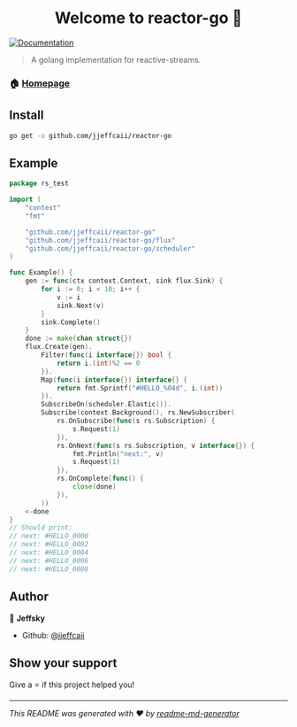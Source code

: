 <h1 align="center">Welcome to reactor-go 👋</h1>
<p>
  <a href="https://jjeffcaii.github.io/reactor-go">
    <img alt="Documentation" src="https://img.shields.io/badge/documentation-yes-brightgreen.svg" target="_blank" />
  </a>
</p>

> A golang implementation for reactive-streams.

### 🏠 [Homepage](https://github.com/jjeffcaii/reactor-go)

## Install

```sh
go get -u github.com/jjeffcaii/reactor-go
```

## Example
```go
package rs_test

import (
	"context"
	"fmt"

	"github.com/jjeffcaii/reactor-go"
	"github.com/jjeffcaii/reactor-go/flux"
	"github.com/jjeffcaii/reactor-go/scheduler"
)

func Example() {
	gen := func(ctx context.Context, sink flux.Sink) {
		for i := 0; i < 10; i++ {
			v := i
			sink.Next(v)
		}
		sink.Complete()
	}
	done := make(chan struct{})
	flux.Create(gen).
		Filter(func(i interface{}) bool {
			return i.(int)%2 == 0
		}).
		Map(func(i interface{}) interface{} {
			return fmt.Sprintf("#HELLO_%04d", i.(int))
		}).
		SubscribeOn(scheduler.Elastic()).
		Subscribe(context.Background(), rs.NewSubscriber(
			rs.OnSubscribe(func(s rs.Subscription) {
				s.Request(1)
			}),
			rs.OnNext(func(s rs.Subscription, v interface{}) {
				fmt.Println("next:", v)
				s.Request(1)
			}),
			rs.OnComplete(func() {
				close(done)
			}),
		))
	<-done
}
// Should print:
// next: #HELLO_0000
// next: #HELLO_0002
// next: #HELLO_0004
// next: #HELLO_0006
// next: #HELLO_0008
```

## Author

👤 **Jeffsky**

* Github: [@jjeffcaii](https://github.com/jjeffcaii)

## Show your support

Give a ⭐️ if this project helped you!

***
_This README was generated with ❤️ by [readme-md-generator](https://github.com/kefranabg/readme-md-generator)_